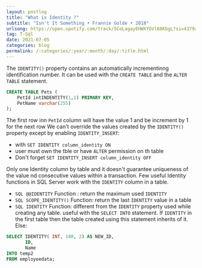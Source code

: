 ```yaml
---
layout: postlog
title: "What is Identity ?"
subtitle: "Isn't It Something • Frannie Golde • 2018"
urlsong: https://open.spotify.com/track/5CoLagayEHWXYGVl68KbgL?si=4379a9c12721495b
tag: T-Sql
date: 2021-07-05
categories: blog
permalink: /:categories/:year/:month/:day/:title.html
---
```

The `IDENTITY()` property contains an automatically incrementinng identification number. It can be used with the `CREATE TABLE` and the  `ALTER TABLE` statement. 

```sql
CREATE TABLE Pets (
    PetId intINDENTITY(1,1) PRIMARY KEY,
    PetName varchar(255)
);
```

    
The first row inn `PetId` column will have the value 1 and be increment by 1 for the next row 
We can't override the values created by the `IDENTITY()` property except by enabling `IDENTITY_INSERT`:
- with `SET IDENTITY column_identity ON`
- user must own the tble or have `ALTER` permission on th table
- Don't forget `SET IDENTITY_INSERT column_identity OFF`

Only one Identity column by table and it doesn't guarantee uniqueness of the value nd  consecutive values  within a transaction. Few useful Identity functions in SQL Server work with the `IDENTITY` column in a table.
- `SQL @@IDENTITY` Function : return the maximum used `IDENTITY`
- `SQL SCOPE_IDENTITY()` Function: return the last `IDENTITY` value in a table
- `SQL IDENTITY` Function: different from the `IDENTITY` property used while creating any table. useful with the `SELECT INTO` statement. If `IDENTITY` in the first table then the table created using this statement inherits of it. Else:
```sql
SELECT IDENTITY( INT, 100, 2) AS NEW_ID, 
       ID, 
       Name
INTO temp2
FROM employeedata;
```
